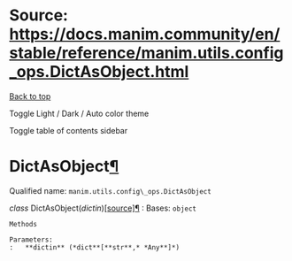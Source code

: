 # Source: https://docs.manim.community/en/stable/reference/manim.utils.config_ops.DictAsObject.html

[Back to top](#)

Toggle Light / Dark / Auto color theme

Toggle table of contents sidebar

DictAsObject[¶](#dictasobject "Link to this heading")
=====================================================

Qualified name: `manim.utils.config\_ops.DictAsObject`

*class* DictAsObject(*dictin*)[[source]](../_modules/manim/utils/config_ops.html#DictAsObject)[¶](#manim.utils.config_ops.DictAsObject "Link to this definition")
:   Bases: `object`

    Methods

    Parameters:
    :   **dictin** (*dict**[**str**,* *Any**]*)